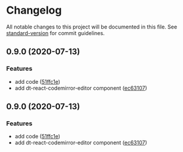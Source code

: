 # Changelog

All notable changes to this project will be documented in this file. See [standard-version](https://github.com/conventional-changelog/standard-version) for commit guidelines.

## 0.9.0 (2020-07-13)


### Features

* add code ([51ffc1e](https://github.com/DTStack/dt-react-codemirror-editor/commit/51ffc1e133fa07df211025afb2fb68ba65d0e420))
* add dt-react-codemirror-editor component ([ec63107](https://github.com/DTStack/dt-react-codemirror-editor/commit/ec631076370b19c376cc611fc117d457295e510e))

## 0.9.0 (2020-07-13)


### Features

* add code ([51ffc1e](https://github.com/DTStack/dt-react-codemirror-editor/commit/51ffc1e133fa07df211025afb2fb68ba65d0e420))
* add dt-react-codemirror-editor component ([ec63107](https://github.com/DTStack/dt-react-codemirror-editor/commit/ec631076370b19c376cc611fc117d457295e510e))
